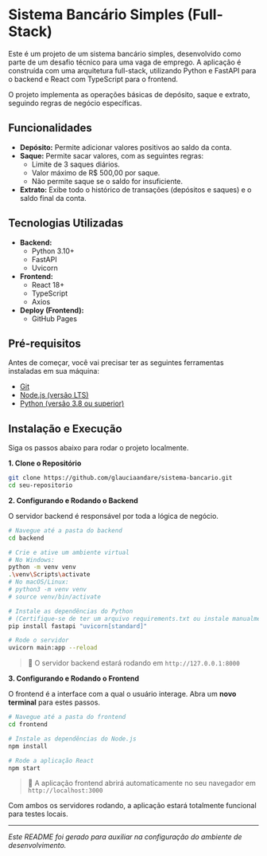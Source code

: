 # Sistema Bancário Simples (Full-Stack)

Este é um projeto de um sistema bancário simples, desenvolvido como parte de um desafio técnico para uma vaga de emprego. A aplicação é construída com uma arquitetura full-stack, utilizando Python e FastAPI para o backend e React com TypeScript para o frontend.

O projeto implementa as operações básicas de depósito, saque e extrato, seguindo regras de negócio específicas.

## Funcionalidades

-   **Depósito:** Permite adicionar valores positivos ao saldo da conta.
-   **Saque:** Permite sacar valores, com as seguintes regras:
    -   Limite de 3 saques diários.
    -   Valor máximo de R$ 500,00 por saque.
    -   Não permite saque se o saldo for insuficiente.
-   **Extrato:** Exibe todo o histórico de transações (depósitos e saques) e o saldo final da conta.

## Tecnologias Utilizadas

-   **Backend:**
    -   Python 3.10+
    -   FastAPI
    -   Uvicorn
-   **Frontend:**
    -   React 18+
    -   TypeScript
    -   Axios
-   **Deploy (Frontend):**
    -   GitHub Pages

## Pré-requisitos

Antes de começar, você vai precisar ter as seguintes ferramentas instaladas em sua máquina:
-   [Git](https://git-scm.com)
-   [Node.js (versão LTS)](https://nodejs.org/en/)
-   [Python (versão 3.8 ou superior)](https://www.python.org/)

## Instalação e Execução

Siga os passos abaixo para rodar o projeto localmente.

**1. Clone o Repositório**

```bash
git clone https://github.com/glauciaandare/sistema-bancario.git
cd seu-repositorio
```

**2. Configurando e Rodando o Backend**

O servidor backend é responsável por toda a lógica de negócio.

```bash
# Navegue até a pasta do backend
cd backend

# Crie e ative um ambiente virtual
# No Windows:
python -m venv venv
.\venv\Scripts\activate
# No macOS/Linux:
# python3 -m venv venv
# source venv/bin/activate

# Instale as dependências do Python
# (Certifique-se de ter um arquivo requirements.txt ou instale manualmente)
pip install fastapi "uvicorn[standard]"

# Rode o servidor
uvicorn main:app --reload
```
> 🚀 O servidor backend estará rodando em `http://127.0.0.1:8000`

**3. Configurando e Rodando o Frontend**

O frontend é a interface com a qual o usuário interage. Abra um **novo terminal** para estes passos.

```bash
# Navegue até a pasta do frontend
cd frontend

# Instale as dependências do Node.js
npm install

# Rode a aplicação React
npm start
```
> 🚀 A aplicação frontend abrirá automaticamente no seu navegador em `http://localhost:3000`

Com ambos os servidores rodando, a aplicação estará totalmente funcional para testes locais.

---
_Este README foi gerado para auxiliar na configuração do ambiente de desenvolvimento._







